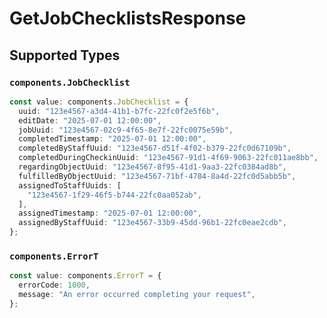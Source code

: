 # GetJobChecklistsResponse


## Supported Types

### `components.JobChecklist`

```typescript
const value: components.JobChecklist = {
  uuid: "123e4567-a3d4-41b1-b7fc-22fc0f2e5f6b",
  editDate: "2025-07-01 12:00:00",
  jobUuid: "123e4567-02c9-4f65-8e7f-22fc0075e59b",
  completedTimestamp: "2025-07-01 12:00:00",
  completedByStaffUuid: "123e4567-d51f-4f02-b379-22fc0d67109b",
  completedDuringCheckinUuid: "123e4567-91d1-4f69-9063-22fc011ae8bb",
  regardingObjectUuid: "123e4567-8f95-41d1-9aa3-22fc0384ad8b",
  fulfilledByObjectUuid: "123e4567-71bf-4784-8a4d-22fc0d5abb5b",
  assignedToStaffUuids: [
    "123e4567-1f29-46f5-b744-22fc0aa052ab",
  ],
  assignedTimestamp: "2025-07-01 12:00:00",
  assignedByStaffUuid: "123e4567-33b9-45dd-96b1-22fc0eae2cdb",
};
```

### `components.ErrorT`

```typescript
const value: components.ErrorT = {
  errorCode: 1000,
  message: "An error occurred completing your request",
};
```

